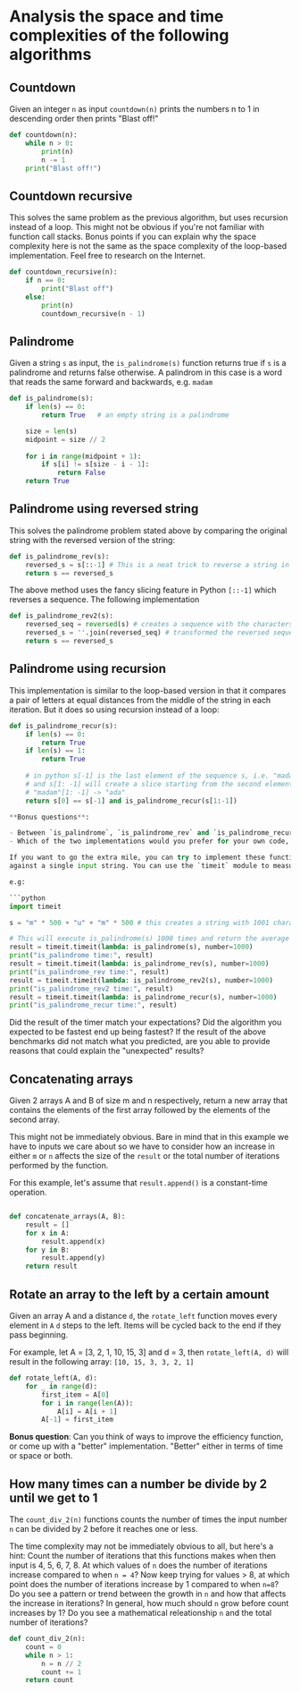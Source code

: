 # Analysis the space and time complexities of the following algorithms


## Countdown

Given an integer `n` as input `countdown(n)` prints the numbers n to 1 in descending
order then prints "Blast off!"

```python
def countdown(n):
    while n > 0:
        print(n)
        n -= 1
    print("Blast off!")
```

## Countdown recursive

This solves the same problem as the previous algorithm, but uses recursion instead of a loop.
This might not be obvious if you're not familiar with function call stacks. Bonus points
if you can explain why the space complexity here is not the same as the space complexity
of the loop-based implementation. Feel free to research on the Internet.

```python
def countdown_recursive(n):
    if n == 0:
        print("Blast off")
    else:
        print(n)
        countdown_recursive(n - 1)
```

## Palindrome

Given a string `s` as input, the `is_palindrome(s)` function returns true if `s` is a palindrome
and returns false otherwise. A palindrom in this case is a word that reads the same forward and
backwards, e.g. `madam`

```python
def is_palindrome(s):
    if len(s) == 0:
        return True   # an empty string is a palindrome

    size = len(s)
    midpoint = size // 2
    
    for i in range(midpoint + 1):
        if s[i] != s[size - i - 1]:
            return False
    return True
```

## Palindrome using reversed string

This solves the palindrome problem stated above by comparing the original
string with the reversed version of the string:

```python
def is_palindrome_rev(s):
    reversed_s = s[::-1] # This is a neat trick to reverse a string in python
    return s == reversed_s
```

The above method uses the fancy slicing feature in Python `[::-1]` which reverses
a sequence. The following implementation

```python
def is_palindrome_rev2(s):
    reversed_seq = reversed(s) # creates a sequence with the characters in the string in reverse
    reversed_s = ''.join(reversed_seq) # transformed the reversed sequence into a string
    return s == reversed_s
```

## Palindrome using recursion

This implementation is similar to the loop-based version in that it compares a pair of letters
at equal distances from the middle of the string in each iteration. But it does so using
recursion instead of a loop:

```python
def is_palindrome_recur(s):
    if len(s) == 0:
        return True
    if len(s) == 1:
        return True
    
    # in python s[-1] is the last element of the sequence s, i.e. "madam"[-1] -> "m"
    # and s[1: -1] will create a slice starting from the second element to the second last element
    # "madam"[1: -1] -> "ada"
    return s[0] == s[-1] and is_palindrome_recur(s[1:-1])

**Bonus questions**:

- Between `is_palindrome`, `is_palindrome_rev` and `is_palindrome_recur` which do you think is more efficient, and why?
- Which of the two implementations would you prefer for your own code, and why?

If you want to go the extra mile, you can try to implement these functions in an Python REPL and compare their runtimes
against a single input string. You can use the `timeit` module to measure their run times.

e.g:

```python
import timeit

s = "m" * 500 + "u" + "m" * 500 # this creates a string with 1001 characters, 500 'm' followed by a 'u' followed by 500 'm'.

# This will execute is_palindrome(s) 1000 times and return the average execution time in seconds
result = timeit.timeit(lambda: is_palindrome(s), number=1000) 
print("is_palindrome time:", result)
result = timeit.timeit(lambda: is_palindrome_rev(s), number=1000) 
print("is_palindrome_rev time:", result)
result = timeit.timeit(lambda: is_palindrome_rev2(s), number=1000) 
print("is_palindrome_rev2 time:", result)
result = timeit.timeit(lambda: is_palindrome_recur(s), number=1000) 
print("is_palindrome_recur time:", result)
```

Did the result of the timer match your expectations? Did the algorithm you expected to be fastest end up being
fastest? If the result of the above benchmarks did not match what you predicted, are you able to provide reasons
that could explain the "unexpected" results?

## Concatenating arrays

Given 2 arrays A and B of size m and n respectively, return a new array that contains the elements of the first array followed
by the elements of the second array.

This might not be immediately obvious. Bare in mind that in this example we have to inputs we care about so we have to consider
how an increase in either `m` or `n` affects the size of the `result` or the total number of iterations performed by the function.

For this example, let's assume that `result.append()` is a constant-time operation.

```python

def concatenate_arrays(A, B):
    result = []
    for x in A:
        result.append(x)
    for y in B:
        result.append(y)
    return result
```

## Rotate an array to the left by a certain amount

Given an array A and a distance `d`, the `rotate_left` function moves every element in `A` `d` steps to the left.
Items will be cycled back to the end if they pass beginning.

For example, let A = [3, 2, 1, 10, 15, 3] and d = 3, then `rotate_left(A, d)` will result in the following array:
`[10, 15, 3, 3, 2, 1]`

```python
def rotate_left(A, d):
    for _ in range(d):
        first_item = A[0]
        for i in range(len(A)):
            A[i] = A[i + 1]
        A[-1] = first_item

```

**Bonus question**: Can you think of ways to improve the efficiency function, or come up with a "better" implementation. "Better"
either in terms of time or space or both.

## How many times can a number be divide by 2 until we get to 1

The `count_div_2(n)` functions counts the number of times the input number
`n` can be divided by 2 before it reaches one or less.

The time complexity may not be immediately obvious to all, but here's a hint:
Count the number of iterations that this functions makes when then input is 4, 5, 6, 7, 8.
At which values of `n` does the number of iterations increase compared to when `n = 4`?
Now keep trying for values > 8, at which point does the number of iterations increase by 1 compared
to when `n=8`? Do you see a pattern or trend between the growth in `n` and how that affects
the increase in iterations? In general, how much should `n` grow before count increases by 1? Do you
see a mathematical releationship `n` and the total number of iterations?

```python
def count_div_2(n):
    count = 0
    while n > 1:
        n = n // 2
        count += 1
    return count
```

